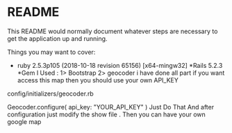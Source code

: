 # README

This README would normally document whatever steps are necessary to get the
application up and running.

Things you may want to cover:
* ruby 2.5.3p105 (2018-10-18 revision 65156) [x64-mingw32]
*Rails 5.2.3
*Gem I Used :
1> Bootstrap
2> geocoder
i have done all part if you want access this map then you should use your own API_KEY

config/initializers/geocoder.rb

Geocoder.configure(
  api_key: "YOUR_API_KEY"
)
Just Do That And after configuration just modify the show file . Then you can have your own google map
